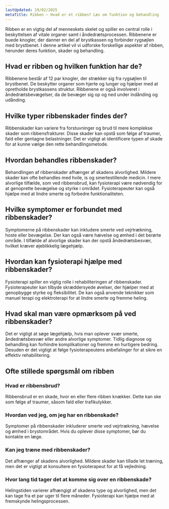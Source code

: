 ```yaml
---
lastUpdated: 19/02/2025
metaTitle: Ribben – Hvad er et ribben? Læs om funktion og behandling
---
```


Ribben er en vigtig del af menneskets skelet og spiller en central rolle i beskyttelsen af vitale organer samt i åndedrætsprocessen. Ribbenene er buede knogler, der danner en del af brystkassen og forbinder rygsøjlen med brystbenet. I denne artikel vil vi udforske forskellige aspekter af ribben, herunder deres funktion, skader og behandling.

## Hvad er ribben og hvilken funktion har de?

Ribbenene består af 12 par knogler, der strækker sig fra rygsøjlen til brystbenet. De beskytter organer som hjerte og lunger og hjælper med at opretholde brystkassens struktur. Ribbenene er også involveret i åndedrætsbevægelser, da de bevæger sig op og ned under indånding og udånding.

## Hvilke typer ribbenskader findes der?

Ribbenskader kan variere fra forstuvninger og brud til mere komplekse skader som ribbensfrakturer. Disse skader kan opstå som følge af traumer, fald eller gentagne belastninger. Det er vigtigt at identificere typen af skade for at kunne vælge den rette behandlingsmetode.

## Hvordan behandles ribbenskader?

Behandlingen af ribbenskader afhænger af skadens alvorlighed. Mildere skader kan ofte behandles med hvile, is og smertestillende medicin. I mere alvorlige tilfælde, som ved ribbensbrud, kan fysioterapi være nødvendig for at genoprette bevægelse og styrke i området. Fysioterapeuter kan også hjælpe med at lindre smerte og forbedre funktionaliteten.

## Hvilke symptomer er forbundet med ribbenskader?

Symptomerne på ribbenskader kan inkludere smerte ved vejrtrækning, hoste eller bevægelse. Der kan også være hævelse og ømhed i det berørte område. I tilfælde af alvorlige skader kan der opstå åndedrætsbesvær, hvilket kræver øjeblikkelig lægehjælp.

## Hvordan kan fysioterapi hjælpe med ribbenskader?

Fysioterapi spiller en vigtig rolle i rehabiliteringen af ribbenskader. Fysioterapeuter kan tilbyde skræddersyede øvelser, der hjælper med at genopbygge styrke og fleksibilitet. De kan også anvende teknikker som manuel terapi og elektroterapi for at lindre smerte og fremme heling.

## Hvad skal man være opmærksom på ved ribbenskader?

Det er vigtigt at søge lægehjælp, hvis man oplever svær smerte, åndedrætsbesvær eller andre alvorlige symptomer. Tidlig diagnose og behandling kan forhindre komplikationer og fremme en hurtigere bedring. Desuden er det vigtigt at følge fysioterapeutens anbefalinger for at sikre en effektiv rehabilitering.

## Ofte stillede spørgsmål om ribben

### Hvad er ribbensbrud?

Ribbensbrud er en skade, hvor en eller flere ribben knækker. Dette kan ske som følge af traumer, såsom fald eller trafikulykker.

### Hvordan ved jeg, om jeg har en ribbenskade?

Symptomer på ribbenskader inkluderer smerte ved vejrtrækning, hævelse og ømhed i brystområdet. Hvis du oplever disse symptomer, bør du kontakte en læge.

### Kan jeg træne med ribbenskader?

Det afhænger af skadens alvorlighed. Mildere skader kan tillade let træning, men det er vigtigt at konsultere en fysioterapeut for at få vejledning.

### Hvor lang tid tager det at komme sig over en ribbenskade?

Helingstiden varierer afhængigt af skadens type og alvorlighed, men det kan tage fra et par uger til flere måneder. Fysioterapi kan hjælpe med at fremskynde helingsprocessen.
